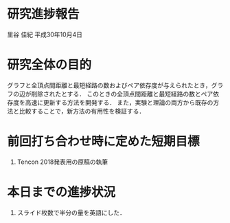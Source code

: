 研究進捗報告
================
里谷 佳紀
平成30年10月4日







# 研究全体の目的

グラフと全頂点間距離と最短経路の数およびペア依存度が与えられたとき，グラフの辺が削除されたとする．
このときの全頂点間距離と最短経路の数とペア依存度を高速に更新する方法を開発する．
また，実験と理論の両方から既存の方法と比較することで，新方法の有用性を検証する．

# 前回打ち合わせ時に定めた短期目標

1.  Tencon 2018発表用の原稿の執筆

# 本日までの進捗状況

1.  スライド枚数で半分の量を英語にした．
